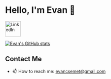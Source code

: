 # Hello, I'm Evan 👋

<a href="https://www.linkedin.com/company/linkedin/" target="_blank"><img src="https://raw.githubusercontent.com/evansemet/evansemet/main/assets/linkedin-logo.png" alt="LinkedIn" width="50"></a>


[![Evan's GitHub stats](https://github-readme-stats.vercel.app/api?username=evansemet)](https://github.com/anuraghazra/github-readme-stats)

## Contact Me

- 📫 How to reach me: evancsemet@gmail.com
